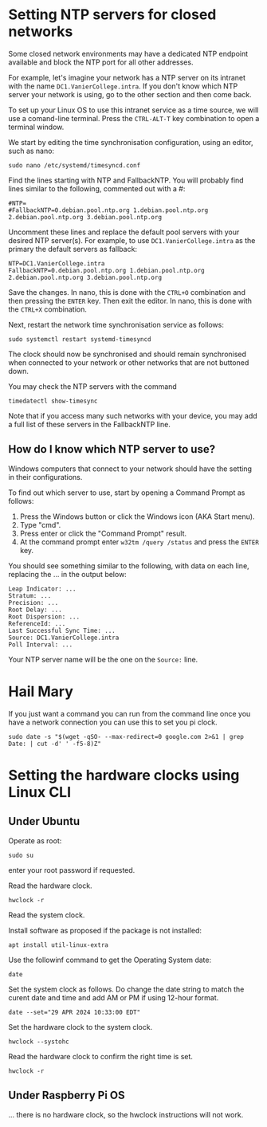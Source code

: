 # Setting NTP servers for closed networks

Some closed network environments may have a dedicated NTP endpoint available and block the NTP port for all other addresses.

For example, let's imagine your network has a NTP server on its intranet with the name `DC1.VanierCollege.intra`.
If you don't know which NTP server your network is using, go to the other section and then come back.

To set up your Linux OS to use this intranet service as a time source, we will use a comand-line terminal.
Press the `CTRL-ALT-T` key combination to open a terminal window.

We start by editing the time synchronisation configuration, using an editor, such as nano:
```
sudo nano /etc/systemd/timesyncd.conf
```

Find the lines starting with NTP and FallbackNTP.
You will probably find lines similar to the following, commented out with a #:
```
#NTP=
#FallbackNTP=0.debian.pool.ntp.org 1.debian.pool.ntp.org 2.debian.pool.ntp.org 3.debian.pool.ntp.org
```

Uncomment these lines and replace the default pool servers with your desired NTP server(s). For example, to use `DC1.VanierCollege.intra` as the primary the default servers as fallback:
```
NTP=DC1.VanierCollege.intra
FallbackNTP=0.debian.pool.ntp.org 1.debian.pool.ntp.org 2.debian.pool.ntp.org 3.debian.pool.ntp.org
```

Save the changes.
In nano, this is done with the `CTRL+O` combination and then pressing the `ENTER` key.
Then exit the editor.
In nano, this is done with the `CTRL+X` combination.

Next, restart the network time synchronisation service as follows:
```
sudo systemctl restart systemd-timesyncd
```

The clock should now be synchronised and should remain synchronised when connected to your network or other networks that are not buttoned down.

You may check the NTP servers with the command
```
timedatectl show-timesync
```

Note that if you access many such networks with your device, you may add a full list of these servers in the FallbackNTP line.

## How do I know which NTP server to use?

Windows computers that connect to your network should have the setting in their configurations.

To find out which server to use, start by opening a Command Prompt as follows:
1. Press the Windows button or click the Windows icon (AKA Start menu).
2. Type "cmd".
3. Press enter or click the "Command Prompt" result.
4. At the command prompt enter `w32tm /query /status` and press the `ENTER` key.

You should see something similar to the following, with data on each line, replacing the ... in the output below:
```
Leap Indicator: ...
Stratum: ...
Precision: ...
Root Delay: ...
Root Dispersion: ...
ReferenceId: ...
Last Successful Sync Time: ...
Source: DC1.VanierCollege.intra
Poll Interval: ...
```

Your NTP server name will be the one on the `Source:` line.

# Hail Mary

If you just want a command you can run from the command line once you have a network connection you can use this to set you pi clock.

```
sudo date -s "$(wget -qSO- --max-redirect=0 google.com 2>&1 | grep Date: | cut -d' ' -f5-8)Z"
```

# Setting the hardware clocks using Linux CLI

## Under Ubuntu

Operate as root:

```
sudo su
```
enter your root password if requested.

Read the hardware clock.

```
hwclock -r
```

Read the system clock.

Install software as proposed if the package is not installed:
```
apt install util-linux-extra
```
Use the followinf command to get the Operating System date:
```
date
```

Set the system clock as follows. Do change the date string to match the curent date and time and add AM or PM if using 12-hour format.

```
date --set="29 APR 2024 10:33:00 EDT"
```

Set the hardware clock to the system clock.

```
hwclock --systohc
```

Read the hardware clock to confirm the right time is set.

```
hwclock -r
```
## Under Raspberry Pi OS

... there is no hardware clock, so the hwclock instructions will not work.

